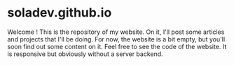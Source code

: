 # soladev.github.io
Welcome ! This is the repository of my website. On it, I'll post some articles and projects that I'll be doing. 
For now, the website is a bit empty, but you'll soon find out some content on it.
Feel free to see the code of the website. It is responsive but obviously without a server backend.
